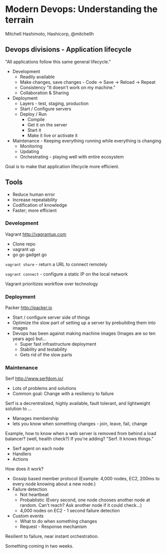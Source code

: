 # Modern Devops: Understanding the terrain

Mitchell Hashimoto, Hashicorp, @mitchellh

## Devops divisions - Application lifecycle

"All applications follow this same general lifecycle."

* Development
    * Readily available
    * Make changes, save changes - Code -> Save -> Reload -> Repeat
    * Consistency "It doesn't work on my machine."
    * Collaboration & Sharing
* Deployment
    * Layers - test, staging, production
    * Start / Configure servers
    * Deploy / Run
        * Compile
        * Get it on the server
        * Start it
        * Make it live or activate it
* Maintenance - Keeping everything running while everything is changing
    * Monitoring
    * Updating
    * Orchestrating - playing well with entire ecosystem

Goal is to make that application lifecycle more efficient.

## Tools

* Reduce human error
* Increase repeatability
* Codification of knowledge
* Faster; more efficient

### Development

Vagrant http://vagrantup.com

* Clone repo
* vagrant up
* go go gadget go

`vagrant share` - return a URL to connect remotely

`vagrant connect` - configure a static IP on the local network

Vagrant prioritizes workflow over technology

### Deployment

Packer http://packer.io

* Start / configure server side of things
* Optimize the slow part of setting up a server by prebuilding them into images
* Devops has been against making machine images (Images are so ten years ago) but...
    * Super fast infrastructure deployment
    * Stability and testability
    * Gets rid of the slow parts

### Maintenance

Serf http://www.serfdom.io/

* Lots of problems and solutions
* Common goal: Change with a resiliency to failure

Serf is a decrentralized, highly available, fault tolerant, and lightweight solution to ...

* Manages membership
* lets you know when something changes - join, leave, fail, change

Example, how to know when a web server is removed from behind a load balancer? (well, health check?) If you're adding? "Serf. It knows things."

* Serf agent on each node
* Handlers
* Actions

How does it work?

* Gossip based member protocol (Example: 4,000 nodes, EC2, 200ms to every node knowing about a new node.)
* Failure detection
    * Not heartbeat
    * Probablistic (Every second, one node chooses another node at random. Can't reach? Ask another node if it could check...)
    * 4,000 nodes on EC2 - 1 second failure detection
* Custom events
    * What to do when something changes
    * Request - Response mechanism

Resilient to failure, near instant orchestration.

Something coming in two weeks.


